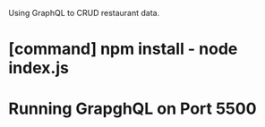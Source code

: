 Using GraphQL to CRUD restaurant data.

# [command] npm install - node index.js

# Running GrapghQL on Port 5500
